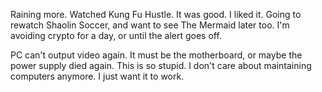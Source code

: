 Raining more. Watched Kung Fu Hustle. It was good. I liked it. Going to rewatch Shaolin Soccer, and want to see The Mermaid later too. I'm avoiding crypto for a day, or until the alert goes off.

PC can't output video again. It must be the motherboard, or maybe the power supply died again. This is so stupid. I don't care about maintaining computers anymore. I just want it to work.
